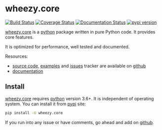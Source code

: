 # wheezy.core

[![Build Status](https://travis-ci.org/akornatskyy/wheezy.core.svg?branch=master)](https://travis-ci.org/akornatskyy/wheezy.core)
[![Coverage Status](https://coveralls.io/repos/github/akornatskyy/wheezy.core/badge.svg?branch=master)](https://coveralls.io/github/akornatskyy/wheezy.core?branch=master)
[![Documentation Status](https://readthedocs.org/projects/wheezycore/badge/?version=latest)](https://wheezycore.readthedocs.io/en/latest/?badge=latest)
[![pypi version](https://badge.fury.io/py/wheezy.core.svg)](https://badge.fury.io/py/wheezy.core)

[wheezy.core](https://pypi.org/project/wheezy.core) is a
[python](http://www.python.org) package written in pure Python code. It
provides core features.

It is optimized for performance, well tested and documented.

Resources:

- [source code](https://github.com/akornatskyy/wheezy.core),
  [examples](https://github.com/akornatskyy/wheezy.core/tree/master/demos)
  and [issues](https://github.com/akornatskyy/wheezy.core/issues)
  tracker are available on
  [github](https://github.com/akornatskyy/wheezy.core)
- [documentation](https://wheezycore.readthedocs.io/en/latest/)

## Install

[wheezy.core](https://pypi.org/project/wheezy.core) requires
[python](http://www.python.org) version 3.6+. It is independent of operating
system. You can install it from [pypi](https://pypi.org/project/wheezy.core)
site:

```sh
pip install -U wheezy.core
```

If you run into any issue or have comments, go ahead and add on
[github](https://github.com/akornatskyy/wheezy.core).
